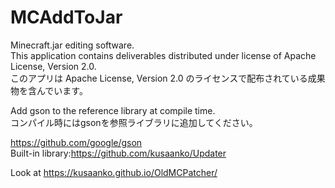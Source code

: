 # MCAddToJar
Minecraft.jar editing software.  
This application contains deliverables distributed under license of Apache License, Version 2.0.  
このアプリは Apache License, Version 2.0 のライセンスで配布されている成果物を含んでいます。  

Add gson to the reference library at compile time.  
コンパイル時にはgsonを参照ライブラリに追加してください。

https://github.com/google/gson  
Built-in library:https://github.com/kusaanko/Updater

Look at https://kusaanko.github.io/OldMCPatcher/